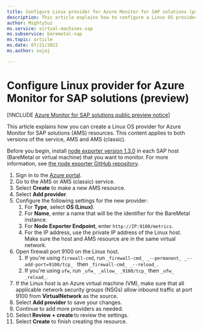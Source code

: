 ```yaml
---
title: Configure Linux provider for Azure Monitor for SAP solutions (preview)
description: This article explains how to configure a Linux OS provider for Azure Monitor for SAP solutions (AMS).
author: MightySuz
ms.service: virtual-machines-sap
ms.subservice: baremetal-sap
ms.topic: article
ms.date: 07/21/2022
ms.author: sujaj

---
```

# Configure Linux provider for Azure Monitor for SAP solutions (preview)

[!INCLUDE [Azure Monitor for SAP solutions public preview notice](./includes/preview-azure-monitor.md)]

This article explains how you can create a Linux OS provider for Azure Monitor for SAP solutions (AMS) resources. This content applies to both versions of the service, AMS and AMS (classic).



Before you begin, install [node exporter version 1.3.0](https://prometheus.io/download/#node_exporter) in each SAP host (BareMetal or virtual machine) that you want to monitor. For more information, see [the node exporter GitHub repository](https://github.com/prometheus/node_exporter).    

1. Sign in to the [Azure portal](https://portal.azure.com).
1. Go to the AMS or AMS (classic) service.
1. Select **Create** to make a new AMS resource.
1. Select **Add provider**.
1. Configure the following settings for the new provider:
    1. For **Type**, select **OS (Linux)**.
    1. For **Name**, enter a name that will be the identifier for the BareMetal instance.         
    1. For **Node Exporter Endpoint**, enter `http://IP:9100/metrics`.    
    1. For the IP address, use the private IP address of the Linux host. Make sure the host and AMS resource are in the same virtual network.
1. Open firewall port 9100 on the Linux host. 
     1. If you're using `firewall-cmd`, run `_firewall-cmd_ _--permanent_ _--add-port=9100/tcp_ ` then `_firewall-cmd_ _--reload_`.
     1. If you're using `ufw`, run `_ufw_ _allow_ _9100/tcp_` then `_ufw_ _reload_`.
1. If the Linux host is an Azure virtual machine (VM), make sure that all applicable network security groups (NSGs) allow inbound traffic at port 9100 from **VirtualNetwork** as the source.         
1. Select **Add provider** to save your changes. 
1. Continue to add more providers as needed.
1. Select **Review + create** to review the settings.
1. Select **Create** to finish creating the resource.